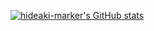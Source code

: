 
[![hideaki-marker's GitHub stats](https://github-readme-stats.vercel.app/api?username=hideaki-marker)](https://github.com/anuraghazra/github-readme-stats)
